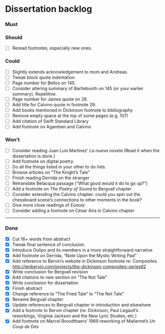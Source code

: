 # Dissertation backlog


### Must

### Should
- [ ] Reread footnotes, especially new ones.

### Could
- [ ] Slightly extends acknowledgement to mom and Andreas.
- [ ] Tweak block quote indentation
- [ ] Page number for Bellos on 145.
- [ ] Consider altering summary of Bartlebooth on 145 (or your earlier summary).
      Repetitive.
- [ ] Page number for James quote on 28.
- [ ] Add title for Calvino quote in footnote 29.
- [ ] Add books mentioned in Dickinson footnote to bibliography
- [ ] Remove empty space at the top of some pages (e.g. 107)
- [ ] Add citation of Swift Standard Library
- [ ] Add footnote on Agamben and Calvino

### Won’t
- [ ] Consider reading Juan Luis Martínez’ *La nueva novela*
      (Read it when the dissertation is done.)
- [ ] Add footnote on digital poetry.
- [ ] Do all the things listed in your other to do lists.
- [ ] Browse articles on “The Knight’s Tale”
- [ ] Finish reading Derrida on the stranger
- [ ] Retranslate Belacqua passage (“What good would it do to go up?”)
- [ ] Add a footnote on *The Poetry of Sound* to Bergvall chapter
- [ ] Consider extending the Calvino chapter:
      could you spin out the chessboard scene’s connections
      to other moments in the book?
- [ ] Give more close readings of *Eunoia*
- [ ] Consider adding a footnote on César Aira in Calvino chapter

---
### Done
- [x] Cut 16+ words from abstract
- [x] Tweak final sentence of conclusion.
- [x] Introduce Oulipo and its members in a more straightforward narrative
- [x] Add footnote on Derrida, “Note Upon the Mystic Writing Pad”
- [x] Add reference to Bervin’s website in Dickinson footnote re: Composites. http://jenbervin.com/projects/the-dickinson-composites-series#2
- [x] Write conclusion for Bergvall revision
- [x] Add citations to new section on “The Not Tale”
- [x] Write conclusion for dissertation
- [x] Finish abstract
- [x] Change reference to “The Fried Tale” to “The Not Tale”
- [x] Rename Bergvall chapter
- [x] Update references to Bergvall chapter in introduction and elsewhere
- [x] Add a footnote to Bervin chapter (re: Dickinson, Paul Legault’s reworkings,
      Virginia Jackson and the New Lyric Studies, etc.)
- [x] Add footnote on Marcel Broodthaers’ 1969 reworking of Mallarmé’s *Un Coup de Dés*
